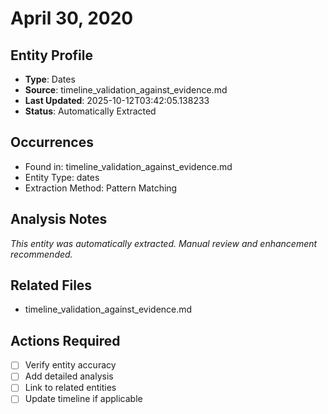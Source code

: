# April 30, 2020

## Entity Profile
- **Type**: Dates
- **Source**: timeline_validation_against_evidence.md
- **Last Updated**: 2025-10-12T03:42:05.138233
- **Status**: Automatically Extracted

## Occurrences
- Found in: timeline_validation_against_evidence.md
- Entity Type: dates
- Extraction Method: Pattern Matching

## Analysis Notes
*This entity was automatically extracted. Manual review and enhancement recommended.*

## Related Files
- timeline_validation_against_evidence.md

## Actions Required
- [ ] Verify entity accuracy
- [ ] Add detailed analysis
- [ ] Link to related entities
- [ ] Update timeline if applicable
